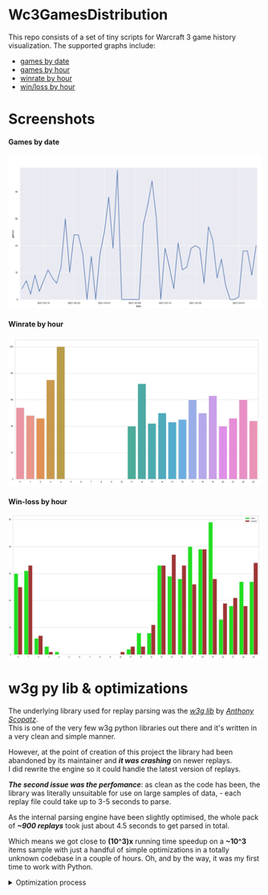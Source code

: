 # Wc3GamesDistribution
This repo consists of a set of tiny scripts for Warcraft 3 game history visualization. The supported graphs include:
- [games by date](core/games_by_date.py) 
- [games by hour](core/games_by_hour_v1.py)
- [winrate by hour](core/winrate_by_hour.py)
- [win/loss by hour](core/win_loss_by_hour.py)

# Screenshots
#### Games by date
![games-by-date](images/games-by-date.jpg)

#### Winrate by hour
![winrate-by-hour](images/winrate-by-hour.jpg)

#### Win-loss by hour
![win-loss-by-hour](images/win-loss-by-hour.jpg)

# w3g py lib & optimizations
The underlying library used for replay parsing was the [*w3g lib*](https://pypi.org/project/w3g/) by [*Anthony Scopatz*](https://pypi.org/user/scopatz/).  
This is one of the very few w3g python libraries out there and it's written in a very clean and simple manner.  

However, at the point of creation of this project the library had been abandoned by its maintainer and ***it was crashing*** on newer replays.  
I did rewrite the engine so it could handle the latest version of replays.  

***The second issue was the perfomance***: as clean as the code has been, the library was literally unsuitable for use on large samples of data, - each replay file could take up to 3-5 seconds to parse.  

As the internal parsing engine have been slightly optimised, the whole pack of ***~900 replays*** took just about 4.5 seconds to get parsed in total.  

Which means we got close to **(10^3)x** running time speedup on a **~10^3** items sample with just a handful of simple optimizations in a totally unknown codebase in a couple of hours. Oh, and by the way, it was my first time to work with Python.

<details>
  <summary>Optimization process</summary>

  ![optimizations](images/optimizations.jpg)
</details>
